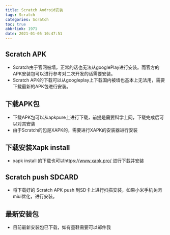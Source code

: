 ```yaml
---
title: Scratch Android安装
tags: Scratch
categories: Scratch
toc: true
abbrlink: 1971
date: 2021-01-05 10:47:51
---
```


## Scratch APK

- Scratch由于官网被墙，正常的话也无法从googlePlay进行安装。而官方的APK安装包可以进行参考对二次开发的话需要安装。
- Scratch APK的下载可以从googleplay上下载国内被墙也基本上无法用，需要下载最新的APK包进行安装。


## 下载APK包
- 下载APK包可以从apkpure上进行下载，前提是需要科学上网，下载完成后可以对其安装
- 由于Scratch的包是XAPK的，需要进行XAPK的安装器进行安装

## 下载安装Xapk install 

- xapk install 的下载也可以https://www.xapk.pro/ 进行下载并安装

## Scratch push SDCARD
- 将下载好的 Scratch APK push 到SD卡上进行扫描安装，如果小米手机关闭miui优化，进行安装。

## 最新安装包
- 目前最新安装包已下载，如有童鞋需要可以邮件我